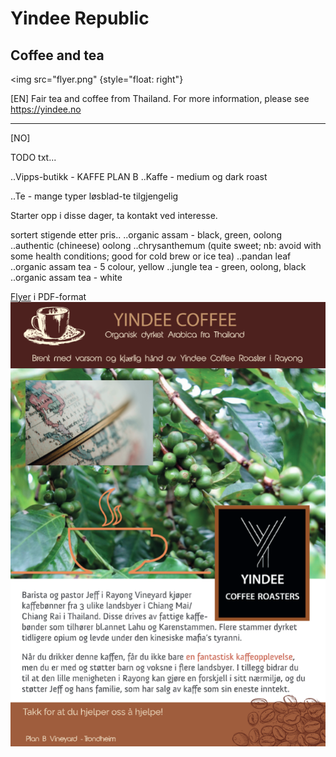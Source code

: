 # Yindee Republic

## Coffee and tea 

<img src="flyer.png" {style="float: right"}

[EN] Fair tea and coffee from Thailand. For more information, please see https://yindee.no 

<hr />

[NO] 


TODO txt...

..Vipps-butikk - KAFFE PLAN B
..Kaffe - medium og dark roast

..Te - mange typer løsblad-te tilgjengelig

Starter opp i disse dager, ta kontakt ved interesse.

sortert stigende etter pris..
..organic assam - black, green, oolong  
..authentic (chineese) oolong 
..chrysanthemum (quite sweet; nb: avoid with some health conditions; good for cold brew or ice tea)
..pandan leaf
..organic assam tea - 5 colour, yellow
..jungle tea - green, oolong, black
..organic assam tea - white

<a href="flyer.pdf">Flyer</a> i PDF-format
![flyer](flyer.png)